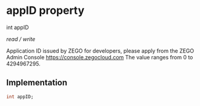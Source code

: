 


# appID property







int appID
  
_<span class="feature">read / write</span>_



<p>Application ID issued by ZEGO for developers, please apply from the ZEGO Admin Console <a href="https://console.zegocloud.com">https://console.zegocloud.com</a> The value ranges from 0 to 4294967295.</p>



## Implementation

```dart
int appID;
```







